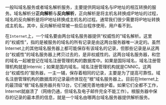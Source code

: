 一般叫域名服务或者域名解析服务，主要提供网站域名与IP地址的相互转换的服务。域名解析分**正向解析**与**反向解析**，正向解析是将主机名转换成IP地址的过程，域名的反向解析是将IP地址转换成主机名的过程。通常我们很少需要将IP地址转换成主机名。其中，反向解析经常被一些后台程序使用，用户看不到。

在`Internet`上，一个域名要由两台域名服务器提供“权威性的”域名解析。这里的“权威性”，指的是被服务的域名的所有记录是由这两台服务器唯一决定的。虽然Internet上的其他域名服务器上都可能保存有该域名的记录，但那些记录是从这两台“权威性”的域名服务器上拷贝过去的，是非权威性的。这两台域名服务器，和您的域名一起被登记在域名注册管理机构的数据库中。如果是国际域名，域名注册管理机构就是Internic；如果是国内域名，域名注册管理机构就是CNNIC。这两台“权威性的”服务器，一主一辅，保存着相同的记录，主要是为了提高可靠性。域名注册管理机构的数据库的记录最终体现在“根”域名服务器上。目前在Internet上的最顶级“根”域名服务器共有13台，它们被完善地维护着。如果它们全都不工作，Internet就崩溃了（网络仍通，但域名及电子邮件完全不能工作）。根服务器中保存的记录的最本质的信息，就是一个域名由哪两台域名服务器提供解析服务。




